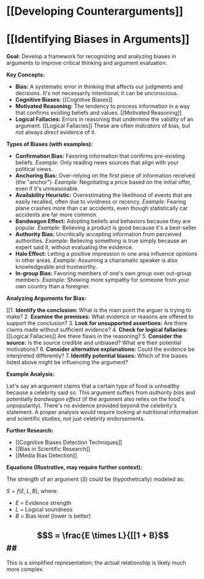 # [[Developing Counterarguments]]
# [[Identifying Biases in Arguments]]

**Goal:** Develop a framework for recognizing and analyzing biases in arguments to improve critical thinking and argument evaluation.

**Key Concepts:**

* **Bias:** A systematic error in thinking that affects our judgments and decisions.  It's not necessarily intentional; it can be unconscious.
* **Cognitive Biases:**  [[Cognitive Biases]]
* **Motivated Reasoning:** The tendency to process information in a way that confirms existing beliefs and values.  [[Motivated Reasoning]]
* **Logical Fallacies:** Errors in reasoning that undermine the validity of an argument. [[Logical Fallacies]]  These are often *indicators* of bias, but not always *direct* evidence of it.


**Types of Biases (with examples):**

* **Confirmation Bias:** Favoring information that confirms pre-existing beliefs.  *Example:* Only reading news sources that align with your political views.
* **Anchoring Bias:** Over-relying on the first piece of information received (the "anchor"). *Example:*  Negotiating a price based on the initial offer, even if it's unreasonable.
* **Availability Heuristic:** Overestimating the likelihood of events that are easily recalled, often due to vividness or recency.  *Example:*  Fearing plane crashes more than car accidents, even though statistically car accidents are far more common.
* **Bandwagon Effect:**  Adopting beliefs and behaviors because they are popular. *Example:* Believing a product is good because it's a best-seller.
* **Authority Bias:**  Uncritically accepting information from perceived authorities.  *Example:* Believing something is true simply because an expert said it, without evaluating the evidence.
* **Halo Effect:**  Letting a positive impression in one area influence opinions in other areas. *Example:* Assuming a charismatic speaker is also knowledgeable and trustworthy.
* **In-group Bias:** Favoring members of one's own group over out-group members. *Example:*  Showing more sympathy for someone from your own country than a foreigner.


**Analyzing Arguments for Bias:**

[[1. **Identify the conclusion:** What is the main point the arguer is trying to make?
2. **Examine the premises:** What evidence or reasons are offered to support the conclusion?
3. **Look for unsupported assertions:** Are there claims made without sufficient evidence?
4. **Check for logical fallacies:** [[Logical Fallacies]] Are there flaws in the reasoning?
5. **Consider the source:** Is the source credible and unbiased?  What are their potential motivations?
6. **Consider alternative explanations:** Could the evidence be interpreted differently?
7. **Identify potential biases:**  Which of the biases listed above might be influencing the argument?


**Example Analysis:**

Let's say an argument claims that a certain type of food is unhealthy because a celebrity said so. This argument suffers from *authority bias* and potentially *bandwagon effect* (if the argument also relies on the food's unpopularity).  There's no evidence provided beyond the celebrity's statement. A proper analysis would require looking at nutritional information and scientific studies, not just celebrity endorsements.

**Further Research:**

* [[Cognitive Biases Detection Techniques]]
* [[Bias in Scientific Research]]
* [[Media Bias Detection]]


**Equations (Illustrative, may require further context):**

The strength of an argument ($S$) could be (hypothetically) modeled as:

$S =  f(E, L, B)$, where:

* $E$ = Evidence strength
* $L$ = Logical soundness
* $B$ = Bias level (lower is better)

## $$S = \frac{E \times L}{[[1 + B}$$##

This is a simplified representation; the actual relationship is likely much more complex.
